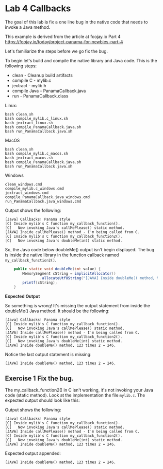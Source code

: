 # Lab 4 Callbacks

The goal of this lab is fix a one line bug in the native code that needs to invoke a Java method.

This example is derived from the article at foojay.io Part 4  https://foojay.io/today/project-panama-for-newbies-part-4

Let's familiarize the steps before we go fix the bug.

To begin let's build and compile the native library and Java code. This is the following steps:

- clean - Cleanup build artifacts
- compile C - mylib.c
- jextract - mylib.h
- compile Java - PanamaCallback.java 
- run - PanamaCallback.class

Linux:
```shell
bash clean.sh
bash compile_mylib.c_linux.sh
bash jextract_linux.sh
bash compile_PanamaCallback.java.sh
bash run_PanamaCallback.java.sh

```

MacOS
```shell
bash clean.sh
bash compile_mylib.c_macos.sh
bash jextract_macos.sh
bash compile_PanamaCallback.java.sh
bash run_PanamaCallback.java.sh

```

Windows
```shell
clean_windows.cmd
compile_mylib.c_windows.cmd
jextract_windows.cmd
compile_PanamaCallback.java_windows.cmd
run_PanamaCallback.java_windows.cmd

```

Output shows the following:

```text
[Java] Callbacks! Panama style
[C] Inside mylib's C function my_callback_function().
[C]   Now invoking Java's callMePlease() static method.
[JAVA] Inside callMePlease() method - I'm being called from C.
[C] Inside mylib's C function my_callback_function2().
[C]   Now invoking Java's doubleMe(int) static method.
```

So, the Java code below doubleMe() output isn't begin displayed. The bug is inside the native library in the function callback named `my_callback_function2()`.  
```java
    public static void doubleMe(int value) {
        MemorySegment cString = implicitAllocator()
                .allocateUtf8String("[JAVA] Inside doubleMe() method, %d times 2 = %d.\n".formatted(value, value*2));
        printf(cString);
    }
```


**Expected Output**

So something is wrong! It's missing the output statement from inside the doubleMe() Java method. It should be the following:

```text
[Java] Callbacks! Panama style
[C] Inside mylib's C function my_callback_function().
[C]   Now invoking Java's callMePlease() static method.
[JAVA] Inside callMePlease() method - I'm being called from C.
[C] Inside mylib's C function my_callback_function2().
[C]   Now invoking Java's doubleMe(int) static method.
[JAVA] Inside doubleMe() method, 123 times 2 = 246.
```

Notice the last output statement is missing:
```text
[JAVA] Inside doubleMe() method, 123 times 2 = 246.
```

## Exercise 1 Fix the bug.
The my_callback_function2() in C isn't working, it's not invoking your Java code (static method). Look at the implementation the file `mylib.c`.
 The expected output should look like this:

Output shows the following:

```text
[Java] Callbacks! Panama style
[C] Inside mylib's C function my_callback_function().
[C]   Now invoking Java's callMePlease() static method.
[JAVA] Inside callMePlease() method - I'm being called from C.
[C] Inside mylib's C function my_callback_function2().
[C]   Now invoking Java's doubleMe(int) static method.
[JAVA] Inside doubleMe() method, 123 times 2 = 246.
```

Expected output appended:
```text
[JAVA] Inside doubleMe() method, 123 times 2 = 246.
```